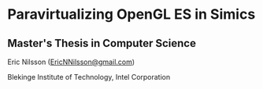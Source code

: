 Paravirtualizing OpenGL ES in Simics
======
Master's Thesis in Computer Science
------
Eric Nilsson (EricNNilsson@gmail.com)

Blekinge Institute of Technology, Intel Corporation
